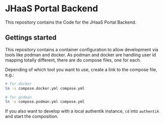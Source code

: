 # JHaaS Portal Backend

This repository contains the Code for the JHaaS Portal Backend.

## Gettings started

This repository contains a container configuration to allow development via tools like podman and docker. As podman and docker are handling user id mapping totally different, there are do compose files, one for each.

Depending of which tool you want to use, create a link to the compose file, e.g.:

```bash
# for docker
ln -s compose.docker.yml compose.yml

# for podman
ln -s compose.podman.yml compose.yml
```

If you also want to develop with a local authentik instance, `cd` into `authentik` and start the composition.

